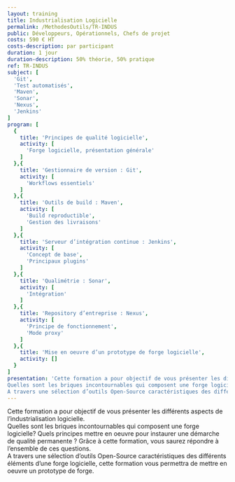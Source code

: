 ```yaml
---
layout: training
title: Industrialisation Logicielle
permalink: /MethodesOutils/TR-INDUS
public: Développeurs, Opérationnels, Chefs de projet
costs: 590 € HT
costs-description: par participant
duration: 1 jour
duration-description: 50% théorie, 50% pratique
ref: TR-INDUS
subject: [
  'Git',
  'Test automatisés',
  'Maven',
  'Sonar',
  'Nexus',
  'Jenkins'
]
program: [
  {
    title: 'Principes de qualité logicielle',
    activity: [
      'Forge logicielle, présentation générale'
    ]
  },{
    title: 'Gestionnaire de version : Git',
    activity: [
      'Workflows essentiels'
    ]
  },{
    title: 'Outils de build : Maven',
    activity: [
      'Build reproductible',
      'Gestion des livraisons'
    ]
  },{
    title: 'Serveur d’intégration continue : Jenkins',
    activity: [
      'Concept de base',
      'Principaux plugins'
    ]
  },{
    title: 'Qualimétrie : Sonar',
    activity: [
      'Intégration'
    ]
  },{
    title: 'Repository d’entreprise : Nexus',
    activity: [
      'Principe de fonctionnement',
      'Mode proxy'
    ]
  },{
    title: 'Mise en oeuvre d’un prototype de forge logicielle',
    activity: []
  }
]
presentation: 'Cette formation a pour objectif de vous présenter les différents aspects de l’industrialisation logicielle.
Quelles sont les briques incontournables qui composent une forge logicielle? Quels principes mettre en oeuvre pour instaurer une démarche de qualité permanente ? Grâce à cette formation, vous saurez répondre à l’ensemble de ces questions.
A travers une sélection d’outils Open-Source caractéristiques des différents éléments d’une forge logicielle, cette formation vous permettra de mettre en oeuvre un prototype de forge.'
---
```


Cette formation a pour objectif de vous présenter les différents aspects de l’industrialisation logicielle.  
Quelles sont les briques incontournables qui composent une forge logicielle? Quels principes mettre en oeuvre pour instaurer une démarche de qualité permanente ? Grâce à cette formation, vous saurez répondre à l’ensemble de ces questions.  
A travers une sélection d’outils Open-Source caractéristiques des différents éléments d’une forge logicielle, cette formation vous permettra de mettre en oeuvre un prototype de forge.  
